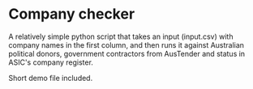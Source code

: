 Company checker
====================

A relatively simple python script that takes an input (input.csv) with company names in the first column, and then runs it against Australian political donors, government contractors from AusTender and status in ASIC's company register. 

Short demo file included.
